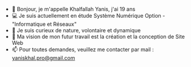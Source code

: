 - 👋 Bonjour, je m'appelle Khalfallah Yanis, j'ai 19 ans
- 💻 Je suis actuellement en étude Système Numérique Option - "Informatique et Réseaux"
- 🌱 Je suis curieux de nature, volontaire et dynamique
- 💞️ Ma vision de mon futur travail est la création et la conception de Site Web
- 📫 Pour toutes demandes, veuillez me contacter par mail : yaniskhal.pro@gmail.com
